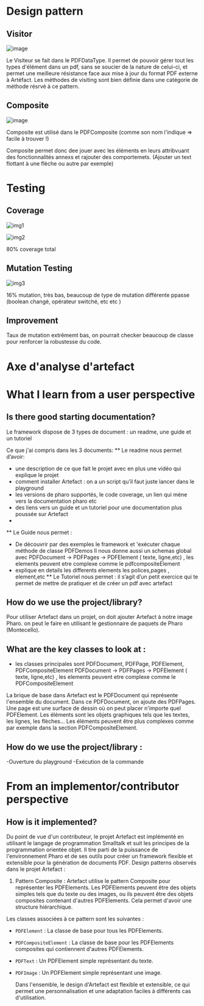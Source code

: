 # Design pattern

## Visitor

![image](https://github.com/Gabriella3620/Contrast/assets/129399867/0e8e25f4-c37e-4daa-a8c4-6121d492ccb8)

Le Visiteur se fait dans le PDFDataType. Il permet de pouvoir gérer tout les types d'élément dans un pdf, sans se soucier de la nature de celui-ci, et permet une meilleure résistance face aux mise à jour du format PDF externe à Artéfact.
Les méthodes de visiting sont bien définie dans une catégorie de méthode résrvé à ce pattern.
## Composite

![image](https://github.com/Gabriella3620/Contrast/assets/129399867/4249f6cc-f69a-4d9d-8141-bc7bf76dfa8a)

Composite est utilisé dans le PDFComposite (comme son nom l'indique => facile à trouver !)

Composite permet donc dee jouer avec les éléments en leurs attribvuant des fonctionnalités annexs et rajouter des comportemets. (Ajouter un text flottant à une flèche ou autre par exemple)


# Testing



## Coverage

![img1](https://github.com/Gabriella3620/Contrast/assets/129399867/339378be-a182-433e-8abb-401a29386835)

![img2](https://github.com/Gabriella3620/Contrast/assets/129399867/18ea335d-615f-45d4-80a0-41ad7fd2a988)


80% coverage total

## Mutation Testing

![img3](https://github.com/Gabriella3620/Contrast/assets/129399867/ed01103a-8680-4f92-891a-5342cfbb06b2)

16% mutation, très bas, beaucoup de type de mutation différente ppasse (boolean changé, opérateur switché, etc etc )

## Improvement

Taux de mutation extrêmemt bas, on pourrait checker beaucoup de classe pour renforcer la robustesse du code.


# Axe d'analyse d'artefact


# What I learn from a user perspective

## Is there good starting documentation?  

Le framework dispose de 3 types de document : un readme, une guide et un tutoriel

Ce que j'ai compris dans les 3 documents:
** Le readme nous permet d’avoir:
- une description de ce que fait le projet avec en plus une vidéo qui explique le projet
- comment installer Artefact : on a un script qu’il faut juste lancer dans le playground
- les versions de pharo supportés, le code coverage, un lien qui mène vers la documentation pharo etc 
- des liens vers un guide et un tutoriel pour une documentation plus poussée sur Artefact
- 
** Le Guide nous permet : 
- De découvrir  par des exemples le framework et 'exécuter chaque méthode de classe PDFDemos 
Il nous donne aussi un schemas global avec PDFDocument  -> PDFPages -> PDFElement ( texte, ligne,etc) , les elements peuvent etre complexe comme le pdfcompositeElement 
- explique  en details les differents elements les polices,pages , element,etc 
** Le Tutoriel nous permet : 
il s’agit d’un petit exercice qui te permet de mettre de pratiquer et de créer un pdf avec artefact 


## How do we use the project/library?

Pour utiliser Artefact dans un projet, on doit ajouter Artefact à notre image Pharo. on peut  le faire en utilisant le gestionnaire de paquets de Pharo (Montecello). 

## What are the key classes to look at : 

 - les classes principales sont PDFDocument, PDFPage, PDFElement,  PDFCompositeElement
 PDFDocument  -> PDFPages -> PDFElement ( texte, ligne,etc) , les elements peuvent etre complexe comme le PDFCompositeElement

La brique de base dans Artefact est le PDFDocument qui représente l'ensemble du document. Dans ce PDFDocument, on ajoute des PDFPages. Une page est une surface de dessin où on peut placer n'importe quel PDFElement. Les éléments sont les objets graphiques tels que les textes, les lignes, les flèches... Les éléments peuvent être plus complexes comme par exemple dans la section PDFCompositeElement.

## How do we use the project/library :  
-Ouverture du playground
-Exécution de la commande

# From an implementor/contributor perspective

## How is it implemented? 

Du point de vue d'un contributeur, le projet Artefact est implémenté en utilisant le langage de programmation Smalltalk et suit les principes de la programmation orientée objet. Il tire parti de la puissance de l'environnement Pharo et de ses outils pour créer un framework flexible et extensible pour la génération de documents PDF.
Design patterns observés dans le projet Artefact :
1. Pattern Composite :
 Artefact utilise le pattern Composite pour représenter les PDFElements. Les PDFElements peuvent être des objets simples tels que du texte ou des images, ou ils peuvent être des objets composites contenant d'autres PDFElements. Cela permet d'avoir une structure hiérarchique.

Les classes associées à ce pattern sont les suivantes :
- `PDFElement` : La classe de base pour tous les PDFElements.
- `PDFCompositeElement` : La classe de base pour les PDFElements composites qui contiennent d'autres PDFElements.
- `PDFText` : Un PDFElement simple représentant du texte.
- `PDFImage` : Un PDFElement simple représentant une image.

  Dans l'ensemble, le design d'Artefact est flexible et extensible, ce qui permet une personnalisation et une adaptation faciles à différents cas d'utilisation.

  

  


